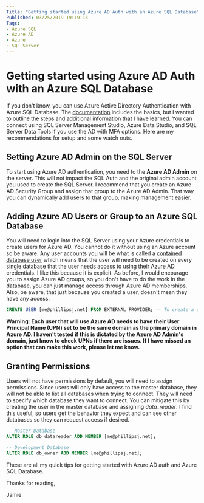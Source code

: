 ```yaml
---
Title: "Getting started using Azure AD Auth with an Azure SQL Database"
Published: 03/25/2019 19:19:13
Tags: 
- Azure SQL
- Azure AD
- Azure
- SQL Server
---
```

# Getting started using Azure AD Auth with an Azure SQL Database

If you don't know, you can use Azure Active Directory Authentication with Azure SQL Database. The [documentation](https://docs.microsoft.com/en-us/azure/sql-database/sql-database-control-access#authentication) includes the basics, but I wanted to outline the steps and additional information that I have learned. You can connect using SQL Server Management Studio, Azure Data Studio, and SQL Server Data Tools if you use the AD with MFA options. Here are my recommendations for setup and some watch outs.

## Setting Azure AD Admin on the SQL Server

To start using Azure AD authentication, you need to the **Azure AD Admin** on the server. This will not impact the SQL Auth and the original admin account you used to create the SQL Server. I recommend that you create an Azure AD Security Group and assign that group to the Azure AD Admin. That way you can dynamically add users to that group, making management easier.

## Adding Azure AD Users or Group to an Azure SQL Database

You will need to login into the SQL Server using your Azure credentials to create users for Azure AD. You cannot do it without using an Azure account so be aware. Any user accounts you will be what is called a [contained database user](https://docs.microsoft.com/en-us/sql/relational-databases/security/contained-database-users-making-your-database-portable?view=sql-server-2017) which means that the user will need to be created on every single database that the user needs access to using their Azure AD credentials. I like this because it is explicit. As before, I would encourage you to assign Azure AD groups, so you don't have to do the work in the database, you can just manage access through Azure AD memberships. Also, be aware, that just because you created a user, doesn't mean they have any access.

```SQL
CREATE USER [me@phillipsj.net] FROM EXTERNAL PROVIDER; -- To create a user with Azure Active Directory
```

**Warning: Each user that will use Azure AD needs to have their User Principal Name (UPN) set to be the same domain as the primary domain in Azure AD. I haven't tested if this is dictated by the Azure AD Admin's domain, just know to check UPNs if there are issues. If I have missed an option that can make this work, please let me know.**

## Granting Permissions

Users will not have permissions by default, you will need to assign permissions. Since users will only have access to the master database, they will not be able to list all databases when trying to connect. They will need to specify which database they want to connect. You can mitigate this by creating the user in the master database and assigning *data_reader*. I find this useful, so users get the behavior they expect and can see other databases so they can request access if desired.

```SQL
-- Master Database
ALTER ROLE db_datareader ADD MEMBER [me@phillipsj.net];

-- Development Database
ALTER ROLE db_owner ADD MEMBER [me@phillipsj.net];
```

These are all my quick tips for getting started with Azure AD auth and Azure SQL Database.

Thanks for reading,

Jamie

